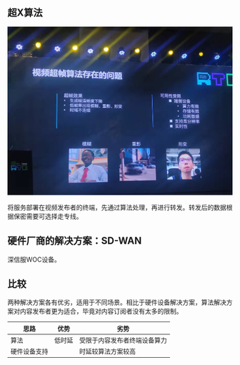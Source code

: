 ## 超X算法

![image-20211023201838337](.assets/image-20211023201838337.png)

将服务部署在视频发布者的终端，先通过算法处理，再进行转发。转发后的数据根据保密需要可选择走专线。



## 硬件厂商的解决方案：SD-WAN

深信服WOC设备。



## 比较

两种解决方案各有优劣，适用于不同场景。相比于硬件设备解决方案，算法解决方案对内容发布者更为适合，毕竟对内容订阅者没有太多的限制。

| 思路         | 优势   | 劣势                         |
| ------------ | ------ | ---------------------------- |
| 算法         | 低时延 | 受限于内容发布者终端设备算力 |
| 硬件设备支持 |        | 时延较算法方案较高           |

